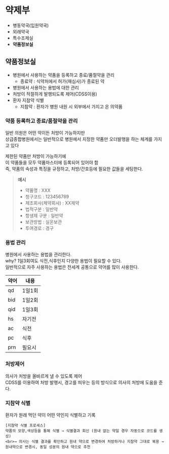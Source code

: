 # 약제부
- 병동약국(입원약국)
- 외래약국
- 특수조제실
- **약품정보실**

## 약품정보실
- 병원에서 사용하는 약품을 등록하고 종료/품절약을 관리
  - 종료약 : 식약처에서 허가(재심사)가 종료된 약
- 병원에서 사용하는 용법에 대한 관리
- 처방이 적절하게 발행되도록 제어(CDSS이용)
- 환자 지참약 식별
  - 지참약 : 환자가 병원 내원 시 외부에서 가지고 온 의약품
 
### 약품 등록하고 종료/품절약을 관리
일반 의원은 어떤 약이든 처방이 가능하지만<br>
상급종합병원에서는 일반적으로 병원에서 지정한 약품만 오더발행을 하는 체계를 가지고 있다

제한된 약품만 처방이 가능하기에 <br>이 약품들을 모두 약품마스터에 등록되어 있어야 함<br>
즉, 약품의 속성과 특징을 규정하고, 처방/간호등에 필요한 값들을 세팅한다.<br>
> **예시**
> - 약품명 : XXX
> - 청구코드 : 123456789
> - 제조회사(제약회사) : XX제약
> - 법적구분 : 일반약
> - 항생제 구분 : 일반약
> - 보관방법 : 실온보관
> - 투여경로 : 경구

### 용법 관리
병원에서 사용하는 용법을 관리한다.
<br> why? 1일3회여도 식전,식후인지 다양한 용법이 필요할 수 있다.
<br> 일반적으로 자주 사용하는 용법은 전세계 공통으로 약어를 많이 사용한다.

|약어|내용 |
|---|---|
|qd | 1일1회|
|bid | 1일2회|
|qid | 1일3회|
|hs | 자기전|
|ac | 식전|
|pc | 식후|
|prn | 필요시|


### 처방제어
의사가 처방을 올바르게 낼 수 있도록 제어<br>
CDSS를 이용하여 처방 발행시, 경고를 띄우는 등의 방식으로 의사의 처방에 도움을 준다.

### 지참약 식별
환자가 원래 먹던 약이 어떤 약인지 식별하고 기록<br>
```
[지참약 식별 프로세스]
약품의 모양,색상등을 통해 식별 → 식별결과 회신 (원내 없는 약일 경우 자동으로 코드를 생성)
<br>→ 의사는 식별 결과를 확인하고 원내 약으로 변경하여 처방하거나 지참약 그대로 복용 → 원내약으로 변경시, 동일 성분의 원내 약으로 추천
```